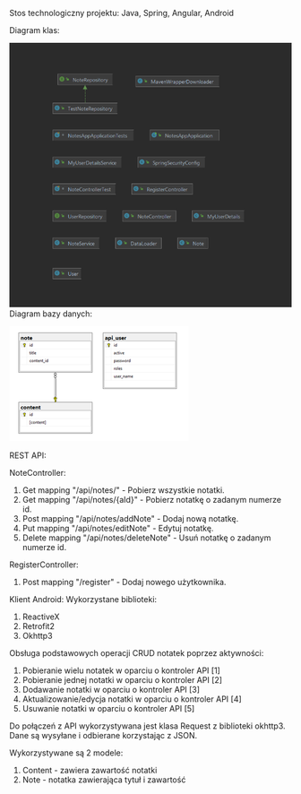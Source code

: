 Stos technologiczny projektu:
Java, Spring, Angular, Android

Diagram klas:

![img.png](img.png)
Diagram bazy danych:

![img_1.png](img_1.png)

REST API:

NoteController:

1. Get mapping  "<host>/api/notes/" - Pobierz wszystkie notatki.
2. Get mapping  "<host>/api/notes/{aId}" - Pobierz notatkę o zadanym numerze id.
3. Post mapping "<host>/api/notes/addNote" - Dodaj nową notatkę.
4. Put mapping "<host>/api/notes/editNote" - Edytuj notatkę.
5. Delete mapping "<host>/api/notes/deleteNote" - Usuń notatkę o zadanym numerze id.

RegisterController:
1. Post mapping "<host>/register" - Dodaj nowego użytkownika.



Klient Android:
Wykorzystane biblioteki:
1. ReactiveX
2. Retrofit2
3. Okhttp3

Obsługa podstawowych operacji CRUD notatek poprzez aktywności:
1. Pobieranie wielu notatek w oparciu o kontroler API [1]
2. Pobieranie jednej notatki w oparciu o kontroler API [2]
3. Dodawanie notatki w oparciu o kontroler API [3]
4. Aktualizowanie/edycja notatki w oparciu o kontroler API [4]
5. Usuwanie notatki w oparciu o kontroler API [5]

Do połączeń z API wykorzystywana jest klasa Request z biblioteki okhttp3.
Dane są wysyłane i odbierane korzystając z JSON.

Wykorzystywane są 2 modele:
1. Content - zawiera zawartość notatki
2. Note - notatka zawierająca tytuł i zawartość


